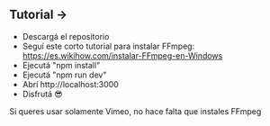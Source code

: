 ## Tutorial ->

- Descargá el repositorio
- Seguí este corto tutorial para instalar FFmpeg: https://es.wikihow.com/instalar-FFmpeg-en-Windows
- Ejecutá "npm install"
- Ejecutá "npm run dev"
- Abrí http://localhost:3000
- Disfrutá 😎

Si queres usar solamente Vimeo, no hace falta que instales FFmpeg
